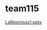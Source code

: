 # team115

[LaRejectsss1.pptx](https://github.com/BigDataForSanDiego/team115/files/9791705/LaRejectsss1.pptx)
